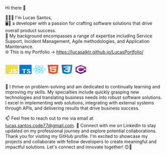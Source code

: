 Hi there 👋

👨🏻‍💻 I'm Lucas Santos, <br>
🖥️🚀 a developer with a passion for crafting software solutions that drive overall product success. <br>
💼 My background encompasses a range of expertise including Service Support, Incident Management, Agile methodologies, and Application Maintenance. <br>
🌐 This is my Portfolio -> https://lucasalktr.github.io/LucasPortfolio/

<div style="display: inline_block"><br>
  <img align="center" alt="Lucas-Js" height="30" width="40" src="https://raw.githubusercontent.com/devicons/devicon/master/icons/javascript/javascript-plain.svg">
  <img align="center" alt="Lucas-Ts" height="30" width="40" src="https://raw.githubusercontent.com/devicons/devicon/master/icons/typescript/typescript-plain.svg">
  <img align="center" alt="Lucas-React" height="30" width="40" src="https://raw.githubusercontent.com/devicons/devicon/master/icons/react/react-original.svg">
  <img align="center" alt="Lucas-HTML" height="30" width="40" src="https://raw.githubusercontent.com/devicons/devicon/master/icons/html5/html5-original.svg">
  <img align="center" alt="Lucas-CSS" height="30" width="40" src="https://raw.githubusercontent.com/devicons/devicon/master/icons/css3/css3-original.svg">
  <img align="center" alt="Lucas-Csharp" height="30" width="40" src="https://raw.githubusercontent.com/devicons/devicon/master/icons/csharp/csharp-original.svg">
</div><br>

🎯 I thrive on problem-solving and am dedicated to continually learning and improving my skills. My specialties include quickly grasping new technologies and translating business needs into robust software solutions. I excel in implementing web solutions, integrating with external systems through APIs, and delivering results that drive business success.

<!--<div style="display: inline_block"><br>
  <img height="180em" alt="Lucas-Languages-most -used" src="https://github-readme-stats.vercel.app/api/top-langs/?username=LucasAlktr&layout=compact&theme=dracula">
</div><br>
-->

📫 Feel free to reach out to me via email at lucas.santos.code77@gmail.com. 🔗 Connect with me on LinkedIn to stay updated on my professional journey and explore potential collaborations. Thank you for visiting my GitHub profile. I'm excited to showcase my projects and collaborate with fellow developers to create meaningful and impactful solutions. Let's connect and innovate together! 😊🚀
